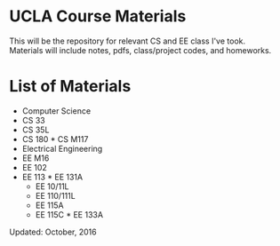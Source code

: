 # UCLA Course Materials
This will be the repository for relevant CS and EE class I've took. <br />
Materials will include notes, pdfs, class/project codes, and homeworks.

# List of Materials
* Computer Science
 * CS 33
  * CS 35L
   * CS 180
    * CS M117
* Electrical Engineering
 * EE M16
  * EE 102
   * EE 113
    * EE 131A
     * EE 10/11L
      * EE 110/111L
       * EE 115A
        * EE 115C
         * EE 133A

Updated: October, 2016
